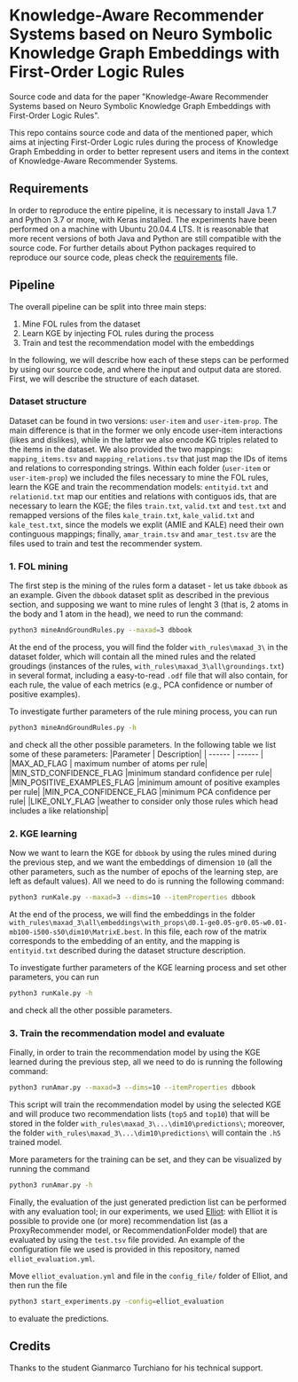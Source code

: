 # Knowledge-Aware Recommender Systems based on Neuro Symbolic Knowledge Graph Embeddings with First-Order Logic Rules
Source code and data for the paper "Knowledge-Aware Recommender Systems based on Neuro Symbolic Knowledge Graph Embeddings with First-Order Logic Rules".

This repo contains source code and data of the mentioned paper, which aims at injecting First-Order Logic rules during the process of Knowledge Graph Embedding in order to better represent users and items in the context of Knowledge-Aware Recommender Systems.

## Requirements
In order to reproduce the entire pipeline, it is necessary to install Java 1.7 and Python 3.7 or more, with Keras installed. The experiments have been performed on a machine with Ubuntu 20.04.4 LTS. 
It is reasonable that more recent versions of both Java and Python are still compatible with the source code. For further details about Python packages required to reproduce our source code, pleas check the [requirements](https://github.com/swapUniba/KARS_NeSy_KGE_with_FOL_rules/blob/main/scripts/req.txt) file.

## Pipeline
The overall pipeline can be split into three main steps:
1. Mine FOL rules from the dataset
2. Learn KGE by injecting FOL rules during the process
3. Train and test the recommendation model with the embeddings

In the following, we will describe how each of these steps can be performed by using our source code, and where the input and output data are stored.
First, we will describe the structure of each dataset.

### Dataset structure
Dataset can be found in two versions: `user-item` and `user-item-prop`. The main difference is that in the former we only encode user-item interactions (likes and dislikes), while in the latter we also encode KG triples related to the items in the dataset. We also provided the two mappings: `mapping_items.tsv` and `mapping_relations.tsv` that just map the IDs of items and relations to corresponding strings.
Within each folder (`user-item` or `user-item-prop`) we included the files necessary to mine the FOL rules, learn the KGE and train the recommendation models: `entityid.txt` and `relationid.txt` map our entities and relations with contiguos ids, that are necessary to learn the KGE; the files `train.txt`, `valid.txt` and `test.txt` and remapped versions of the files `kale_train.txt`, `kale_valid.txt` and `kale_test.txt`, since the models we explit (AMIE and KALE) need their own continguous mappings; finally, `amar_train.tsv` and `amar_test.tsv` are the files used to train and test the recommender system.


### 1. FOL mining
The first step is the mining of the rules form a dataset - let us take `dbbook` as an example. 
Given the `dbbook` dataset split as described in the previous section, and supposing we want to mine rules of lenght 3 (that is, 2 atoms in the body and 1 atom in the head), we need to run the command:
```sh
python3 mineAndGroundRules.py --maxad=3 dbbook
```
At the end of the process, you will find the folder `with_rules\maxad_3\` in the dataset folder, which will contain all the mined rules and the related groudings (instances of the rules, `with_rules\maxad_3\all\groundings.txt`) in several format, including a easy-to-read `.odf` file that will also contain, for each rule, the value of each metrics (e.g., PCA confidence or number of positive examples).

To investigate further parameters of the rule mining process, you can run
```sh
python3 mineAndGroundRules.py -h
```
and check all the other possible parameters.
In the following table we list some of these parameters:
|Parameter | Description|
| ------ | ------ |
|MAX_AD_FLAG | maximum number of atoms per rule|
|MIN_STD_CONFIDENCE_FLAG |minimum standard confidence per rule|
|MIN_POSITIVE_EXAMPLES_FLAG |minimum amount of positive examples per rule|
|MIN_PCA_CONFIDENCE_FLAG |minimum PCA confidence per rule|
|LIKE_ONLY_FLAG |weather to consider only those rules which head includes a like relationship|


### 2. KGE learning
Now we want to learn the KGE for `dbbook` by using the rules mined during the previous step, and we want the embeddings of dimension `10` (all the other parameters, such as the number of epochs of the learning step, are left as default values). All we need to do is running the following command:
```sh
python3 runKale.py --maxad=3 --dims=10 --itemProperties dbbook
```
At the end of the process, we will find the embeddings in the folder `with_rules\maxad_3\all\embeddings\with_props\d0.1-ge0.05-gr0.05-w0.01-mb100-i500-s50\dim10\MatrixE.best`. In this file, each row of the matrix corresponds to the embedding of an entity, and the mapping is `entityid.txt` described during the dataset structure description.

To investigate further parameters of the KGE learning process and set other parameters, you can run
```sh
python3 runKale.py -h
```
and check all the other possible parameters.

### 3. Train the recommendation model and evaluate

Finally, in order to train the recommendation model by using the KGE learned during the previous step, all we need to do is running the following command:

```sh
python3 runAmar.py --maxad=3 --dims=10 --itemProperties dbbook
```
This script will train the recommendation model by using the selected KGE and will produce two recommendation lists (`top5` and `top10`) that will be stored in the folder `with_rules\maxad_3\...\dim10\predictions\`; moreover, the folder `with_rules\maxad_3\...\dim10\predictions\` will contain the `.h5` trained model.

More parameters for the training can be set, and they can be visualized by running the command
```sh
python3 runAmar.py -h
```

Finally, the evaluation of the just generated prediction list can be performed with any evaluation tool; in our experiments, we used [Elliot](https://elliot.readthedocs.io/en/latest/): with Elliot it is possible to provide one (or more) recommendation list (as a ProxyRecommender model, or RecommendationFolder model) that are evaluated by using the `test.tsv` file provided. An example of the configuration file we used is provided in this repository, named `elliot_evaluation.yml`.

Move `elliot_evaluation.yml` and  file in the `config_file/` folder of Elliot, and then run the file
```sh
python3 start_experiments.py -config=elliot_evaluation
```
to evaluate the predictions.

## Credits
Thanks to the student Gianmarco Turchiano for his technical support.